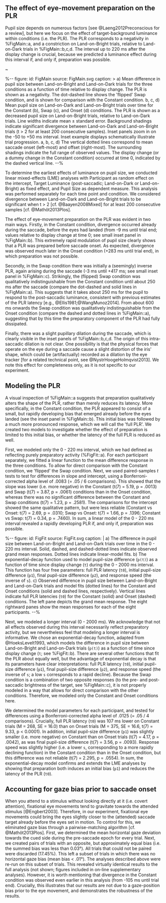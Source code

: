 ## The effect of eye-movement preparation on the PLR

Pupil size depends on numerous factors [see @Laeng2012Preconscious for a review], but here we focus on the effect of target-background luminance within conditions (i.e. the PLR). The PLR corresponds to a negativity in %FigMain::a, and a constriction on Land-on-Bright trials, relative to Land-on-Dark trials in %FigMain::b,c,d. The interval up to 220 ms after the display change is crucial, because we predicted a luminance effect during this interval if, and only if, preparation was possible.

~

%--
figure:
 id: FigMain
 source: FigMain.svg
 caption: >
  a) Mean difference in pupil size between Land-on-Bright and Land-on-Dark trials for the three conditions as a function of time relative to display change. The PLR is shown as a negativity. The dot-dashed line shows the 'flipped' Swap condition, and is shown for comparison with the Constant condition. b, c, d) Mean pupil size on Land-on-Dark and Land-on-Bright trials over time for the Constant (b), Swap (c), and Onset (d) conditions. The PLR is shown as a decreased pupil size on Land-on-Bright trials, relative to Land-on-Dark trials. Line widths indicate mean ± standard error. Background shadings indicate significant divergence between Land-on-Dark and Land-on-Bright trials (t > 2 for at least 200 consecutive samples). Inset panels zoom in on the -50 to +50 ms interval. Inset example displays schematically illustrate trial progression. a, b, c, d) The vertical dotted lines correspond to mean saccade onset (left-most) and offset (right-most). The surrounding shadings indicate the full range of observed values. The display change (or a dummy change in the Constant condition) occurred at time 0, indicated by the dashed vertical line.
--%

To determine the earliest effects of luminance on pupil size, we conducted linear mixed-effects (LME) analyses with Participant as random effect on the intercept, Target Luminance (post-saccadic; Land-on-Dark or Land-on-Bright) as fixed effect, and Pupil Size as dependent measure. This analysis was performed separately for each time point and condition. We considered divergence between Land-on-Dark and Land-on-Bright trials to be significant when t > 2 [cf. @Baayen2008Mixed] for at least 200 consecutive samples [cf. @Mathôt2013Plos].

The effect of eye-movement preparation on the PLR was evident in two main ways. Firstly, in the Constant condition, divergence occurred already during the saccade, before the eyes had landed (from -9 ms until trial end; values relative to display change at time 0; see small inset panel in %FigMain::b). This extremely rapid modulation of pupil size clearly shows that a PLR was prepared before saccade onset. As expected, divergence was observed much later in the Onset condition (+283 ms until trial end), in which preparation was not possible.

Secondly, in the Swap condition there was initially a (seemingly) inverse PLR, again arising during the saccade (-3 ms until +417 ms; see small inset panel in %FigMain::c). Strikingly, the (flipped) Swap condition was qualitatively indistinguishable from the Constant condition until about 250 ms after the saccade (compare the dot-dashed and solid lines in %FigMain::a). This suggests that it takes about 250 ms for the pupil to respond to the post-saccadic luminance, consistent with previous estimates of the PLR latency [e.g., @Ellis1981;@WangMunoz2014]. From about 600 ms onwards the Swap condition was qualitatively indistinguishable from the Onset condition (compare the dashed and dotted lines in %FigMain::a), suggesting that by this time the preparatory component of the PLR had fully dissipated.

Finally, there was a slight pupillary dilation during the saccade, which is clearly visible in the inset panels of %FigMain::b,c,d. The origin of this intra-saccadic dilation is not clear. One possibility is that the physical forces that operate on the eye during a saccade cause a slight distortion of the iris' shape, which could be (artifactually) recorded as a dilation by the eye tracker [for a related technical point, see @NystrHoogeHolmqvist2013]. We note this effect for completeness only, as it is not specific to our experiment.

## Modeling the PLR

A visual inspection of %FigMain::a suggests that preparation qualitatively alters the shape of the PLR, rather than merely reduces its latency. More specifically, in the Constant condition, the PLR appeared to consist of a small, but rapidly developing bias that emerged already before the eyes landed (see the inset panel in %FigMain::b). This initial bias was followed by a much more pronounced response, which we will call the 'full PLR'. We created two models to investigate whether the effect of preparation is limited to this initial bias, or whether the latency of the full PLR is reduced as well.

First, we modeled only the 0 - 220 ms interval, which we had defined as reflecting purely preparatory activity (%FigFit::a). For each participant separately, we fitted a linear function to the mean difference response in the three conditions. To allow for direct comparison with the Constant condition, we 'flipped' the Swap condition. Next, we used paired-samples *t* tests to test for differences in slope and intercept, using a Bonferroni-corrected alpha level of .0083 (= .05 / 6 comparisons). This showed that the slope was lower (i.e. more negative) in the Constant (t(7) = 5.19, p = .0013) and Swap (t(7) = 3.87, p = .0061) conditions than in the Onset condition, whereas there was no significant difference between the Constant and Swap conditions (t(7) = 1.23, p = .2581). The comparisons for the intercept showed the same qualitative pattern, but were less reliable (Constant vs Onset: t(7) = 2.69, p = .0310; Swap vs Onset: t(7) = 1.66, p = .1396; Constant vs Swap: t(7) = 0.34, p = .7460). In sum, a linear model of the 0 - 220 ms interval revealed a rapidly developing PLR if, and only if, preparation was possible.

%--
figure:
 id: FigFit
 source: FigFit.svg
 caption: |
  a) The difference in pupil size between Land-on-Bright and Land-on-Dark trials over time in the 0 - 220 ms interval. Solid, dashed, and dashed-dotted lines indicate observed grand mean responses. Dotted lines indicate linear-model fits. b) The exponential-decay function used to model pupil-size difference (`p(t)`) as a function of time since display change (`t`) during the 0 - 2000 ms interval. This function has four free parameters: full PLR latency (`t0`), initial pupil-size difference (`p1`), final pupil-size difference (`p2`), and response speed (the inverse of `s`). c) Observed difference in pupil size between Land-on-Bright and Land-on-Dark trials and model fits (dotted lines) for the Constant and Onset conditions (solid and dashed lines, respectively). Vertical lines indicate full PLR latencies (`t0`) for the Constant (solid) and Onset (dashed) conditions. The left pane depicts the grand mean response. The eight rightward panes show the mean responses for each of the eight participants.
--%

Next, we modeled a longer interval (0 - 2000 ms). We acknowledge that not all effects observed during this interval necessarily reflect preparatory activity, but we nevertheless feel that modeling a longer interval is informative. We chose an exponential-decay function, adapted from @HoeksLevelt1993, which models the difference in pupil size between Land-on-Bright and Land-on-Dark trials (`p(t)`) as a function of time since display change (`t`; see %FigFit::b). There are several other functions that fit the PLR about equally well, but the advantage of exponential decay is that its parameters have clear interpretations: full PLR latency (`t0`), initial pupil-size difference (`p1`), final pupil-size difference (`p2`), and response speed (the inverse of `s`; a low `s` corresponds to a rapid decline). Because the Swap condition is a combination of two opposite responses (to the pre- and post-saccadic brightness of the target, see %FigMain::c), it is not properly modeled in a way that allows for direct comparison with the other conditions. Therefore, we modeled only the Constant and Onset conditions here.

We determined the model parameters for each participant, and tested for differences using a Bonferroni-corrected alpha level of .0125 (= .05 / 4 comparisons). Crucially, full PLR latency (`t0`) was 107 ms lower on Constant trials (M = 268, SE = 16.0) than on Onset trials (M = 375, SE = 16.6, t(7) = 9.33, p < 0.0001). In addition, initial pupil-size difference (`p1`) was slightly smaller (i.e. more negative) on Constant than on Onset trials (t(7) = 4.17, p = .0042), as was final pupil-size difference (t(7) = 3.56, p = .0093). Response speed was slightly higher (i.e. a lower `s`, corresponding to a more rapidly declining function) in the Constant condition than in the Onset condition, but this difference was not reliable (t(7) = 2.295, p = .0554). In sum, the exponential-decay model confirms and extends the LME analyses by showing that preparation both induces an initial bias (`p1`) and reduces the latency of the PLR (`t0`).

## Accounting for gaze bias prior to saccade onset

When you attend to a stimulus without looking directly at it (i.e. covert attention), fixational eye movements tend to gravitate towards the attended stimulus [@Engbert2003]. Therefore, in our experiment, fixational eye movements could bring the eyes slightly closer to the (attended) saccade target already before the eyes set in motion. To control for this, we eliminated gaze bias through a pairwise-matching algorithm [cf. @Mathôt2013Plos]. First, we determined the mean horizontal gaze deviation towards the cued side during the pre-saccade epoch for every trial. Next, we created pairs of trials with an opposite, but approximately equal bias (i.e. the summed bias was less than 0.03°). All trials that could not be paired were discarded (17.45%). This left a subset of trials in which there was no horizontal gaze bias (mean bias < .01°). The analyses described above were re-run on this subset of trials. This revealed virtually identical results to the full analysis (not shown; figures included in on-line supplementary analyses). However, it is worth mentioning that divergence in the Constant condition was observed even earlier in this analysis (from -105 ms until trial end). Crucially, this illustrates that our results are not due to a gaze-position bias prior to the eye movement, and demonstrates the robustness of the results.
